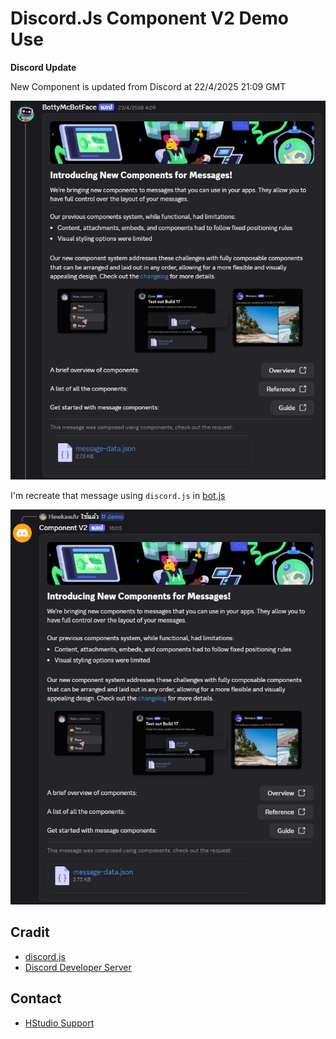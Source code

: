 # Discord.Js Component V2 Demo Use

**Discord Update**

New Component is updated from Discord at 22/4/2025 21:09 GMT

![Discord Update](images/01.png)

I'm recreate that message using `discord.js` in [bot.js](bot.js)

![Demo Bot](images/02.png)

## Cradit
- [discord.js](https://discord.js.org)
- [Discord Developer Server](https://discord.gg/discord-developers)

## Contact
- [HStudio Support](https://discord.gg/VBrrxRftj6)